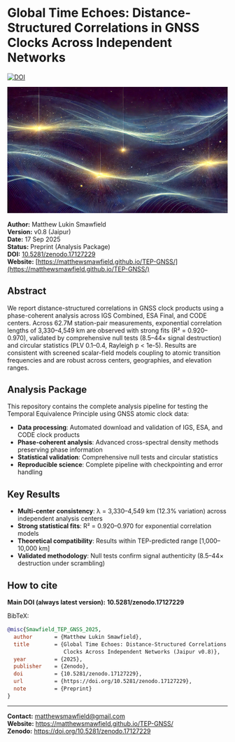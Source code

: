 # Global Time Echoes: Distance-Structured Correlations in GNSS Clocks Across Independent Networks

[![DOI](https://zenodo.org/badge/DOI/10.5281/zenodo.17127229.svg)](https://doi.org/10.5281/zenodo.17127229)

![TEP-GNSS Analysis Overview](./og-image.jpg)

**Author:** Matthew Lukin Smawfield  
**Version:** v0.8 (Jaipur)  
**Date:** 17 Sep 2025  
**Status:** Preprint (Analysis Package)  
**DOI:** [10.5281/zenodo.17127229](https://doi.org/10.5281/zenodo.17127229)  
**Website:** [https://matthewsmawfield.github.io/TEP-GNSS/](https://matthewsmawfield.github.io/TEP-GNSS/)

## Abstract

We report distance-structured correlations in GNSS clock products using a phase-coherent analysis across IGS Combined, ESA Final, and CODE centers. Across 62.7M station-pair measurements, exponential correlation lengths of 3,330–4,549 km are observed with strong fits (R² = 0.920–0.970), validated by comprehensive null tests (8.5–44× signal destruction) and circular statistics (PLV 0.1–0.4, Rayleigh p < 1e-5). Results are consistent with screened scalar-field models coupling to atomic transition frequencies and are robust across centers, geographies, and elevation ranges.

## Analysis Package

This repository contains the complete analysis pipeline for testing the Temporal Equivalence Principle using GNSS atomic clock data:

- **Data processing**: Automated download and validation of IGS, ESA, and CODE clock products
- **Phase-coherent analysis**: Advanced cross-spectral density methods preserving phase information
- **Statistical validation**: Comprehensive null tests and circular statistics
- **Reproducible science**: Complete pipeline with checkpointing and error handling

## Key Results

- **Multi-center consistency**: λ = 3,330–4,549 km (12.3% variation) across independent analysis centers
- **Strong statistical fits**: R² = 0.920–0.970 for exponential correlation models
- **Theoretical compatibility**: Results within TEP-predicted range [1,000–10,000 km]
- **Validated methodology**: Null tests confirm signal authenticity (8.5–44× destruction under scrambling)

## How to cite

**Main DOI (always latest version):** **10.5281/zenodo.17127229**

BibTeX:

```bibtex
@misc{Smawfield_TEP_GNSS_2025,
  author       = {Matthew Lukin Smawfield},
  title        = {Global Time Echoes: Distance-Structured Correlations in GNSS
                  Clocks Across Independent Networks (Jaipur v0.8)},
  year         = {2025},
  publisher    = {Zenodo},
  doi          = {10.5281/zenodo.17127229},
  url          = {https://doi.org/10.5281/zenodo.17127229},
  note         = {Preprint}
}
```

---

**Contact:** matthewsmawfield@gmail.com  
**Website:** https://matthewsmawfield.github.io/TEP-GNSS/  
**Zenodo:** https://doi.org/10.5281/zenodo.17127229